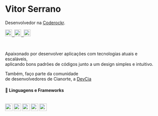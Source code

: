 # Vitor Serrano

Desenvolvedor na <a href="https://github.com/Coderockr">Coderockr</a>.

<samp>
  <p>
    <a href="https://twitter.com/virtuzera">
      <img alt="Twitter" width="22px" src="https://raw.githubusercontent.com/anuraghazra/anuraghazra/master/assets/twitter.svg" />
    </a>
    <a href="https://www.linkedin.com/in/vitor-serrano/">
      <img alt="Linkedin" width="22px" src="https://user-images.githubusercontent.com/51726945/87342987-8c340200-c522-11ea-941d-b00a2254696a.png" />
    </a>
    <a href="mailto:vitorserrano@gmail.com">
      <img alt="Gmail" width="22px" src="https://user-images.githubusercontent.com/51726945/97306879-c9a46d00-183d-11eb-8d56-6883a85a4c39.png" />
    </a>
  </p>
</samp>

<br />

Apaixonado por desenvolver aplicações com tecnologias atuais e escaláveis,
<br />aplicando bons padrões de códigos junto a um design simples e intuitivo.

Também, faço parte da comunidade
<br />de desenvolvedores de Cianorte, a <a href="https://github.com/DevCia">DevCia</a>

#### :rocket: Linguagens e Frameworks

<br /><code><img height="24" src="https://user-images.githubusercontent.com/11820690/87189669-6c54d200-c2c7-11ea-8bb3-2d3913a791e3.png"></code>
<code><img height="24" src="https://user-images.githubusercontent.com/11820690/87189447-08320e00-c2c7-11ea-9d79-df814c611594.png"></code>
<code><img height="24" src="https://user-images.githubusercontent.com/11820690/87189442-0700e100-c2c7-11ea-88f0-8250cea308e9.png"></code>
<code><img height="24" src="https://user-images.githubusercontent.com/11820690/87189445-08320e00-c2c7-11ea-8301-e6c929daa087.png"></code>
<code><img height="24" src="https://user-images.githubusercontent.com/11820690/87189443-07997780-c2c7-11ea-8941-443e5ded2234.png"></code>
